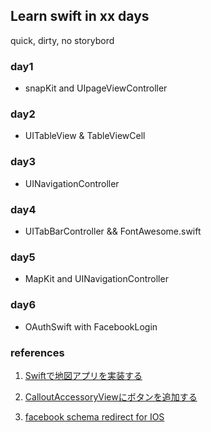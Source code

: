 ## Learn swift in xx days

quick, dirty, no storybord

### day1

* snapKit and UIpageViewController

### day2

* UITableView & TableViewCell

### day3

* UINavigationController 

### day4

* UITabBarController && FontAwesome.swift 

### day5 

* MapKit and UINavigationController

### day6 

* OAuthSwift with FacebookLogin

### references
1. [Swiftで地図アプリを実装する](http://qiita.com/Takeshi_Akutsu/items/12dbb29bcf0e0c49e28c)

2. [CalloutAccessoryViewにボタンを追加する](http://qiita.com/arthur87/items/e5978f02e2d575c9cbf7) 

3. [facebook schema redirect for IOS](https://github.com/dongri/oauthswift.herokuapp.com) 
